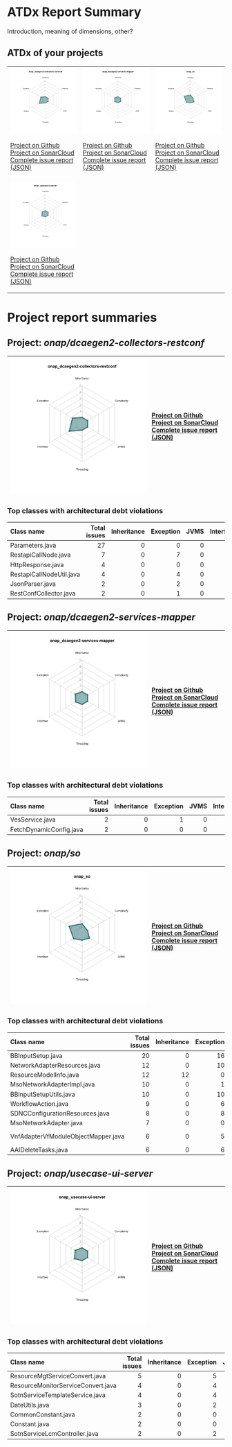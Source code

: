 
# ATDx Report Summary

Introduction, meaning of dimensions, other?

## ATDx of your projects
||||
|-|-|-|
|<img src="https://github.com/robertoverdecchia/ATDx_report_sandbox/blob/master/plots/onap_dcaegen2-collectors-restconf.jpg"/> <p style="text-align:left">[Project on Github](https://github.com/onap/dcaegen2-collectors-restconf) <br> [Project on SonarCloud ](https://sonarcloud.io/dashboard?id=onap_dcaegen2-collectors-restconf) <br> [Complete issue report (JSON)](https://github.com/robertoverdecchia/ATDx_report_sandbox/blob/master/jsons/onap_dcaegen2-collectors-restconf.json)</p>|<img src="https://github.com/robertoverdecchia/ATDx_report_sandbox/blob/master/plots/onap_dcaegen2-services-mapper.jpg"/> <p style="text-align:left">[Project on Github](https://github.com/onap/dcaegen2-services-mapper) <br> [Project on SonarCloud ](https://sonarcloud.io/dashboard?id=onap_dcaegen2-services-mapper) <br> [Complete issue report (JSON)](https://github.com/robertoverdecchia/ATDx_report_sandbox/blob/master/jsons/onap_dcaegen2-services-mapper.json)</p>|<img src="https://github.com/robertoverdecchia/ATDx_report_sandbox/blob/master/plots/onap_so.jpg"/> <p style="text-align:left">[Project on Github](https://github.com/onap/so) <br> [Project on SonarCloud ](https://sonarcloud.io/dashboard?id=onap_so) <br> [Complete issue report (JSON)](https://github.com/robertoverdecchia/ATDx_report_sandbox/blob/master/jsons/onap_so.json)</p>
 | |
|<img src="https://github.com/robertoverdecchia/ATDx_report_sandbox/blob/master/plots/onap_usecase-ui-server.jpg"/> <p style="text-align:left">[Project on Github](https://github.com/onap/usecase-ui-server) <br> [Project on SonarCloud ](https://sonarcloud.io/dashboard?id=onap_usecase-ui-server) <br> [Complete issue report (JSON)](https://github.com/robertoverdecchia/ATDx_report_sandbox/blob/master/jsons/onap_usecase-ui-server.json)</p>
# Project report summaries
## Project: _onap/dcaegen2-collectors-restconf_
|<img src="https://github.com/robertoverdecchia/ATDx_report_sandbox/blob/master/plots/onap_dcaegen2-collectors-restconf.jpg"/>|<p style="text-align:left">[Project on Github](https://github.com/onap/dcaegen2-collectors-restconf) <br> [Project on SonarCloud ](https://sonarcloud.io/dashboard?id=onap_dcaegen2-collectors-restconf) <br> [Complete issue report (JSON)](https://github.com/robertoverdecchia/ATDx_report_sandbox/blob/master/jsons/onap_dcaegen2-collectors-restconf.json)</p>
|-|-|
### Top classes with architectural debt violations
| Class name               |   Total issues |   Inheritance |   Exception |   JVMS |   Interface |   Threading |   Complexity | Fully qualified name                                        |
|:-------------------------|---------------:|--------------:|------------:|-------:|------------:|------------:|-------------:|:------------------------------------------------------------|
| Parameters.java          |             27 |             0 |           0 |      0 |          27 |           0 |            0 | src/main/java/org/onap/dcae/common/Parameters.java          |
| RestapiCallNode.java     |              7 |             0 |           7 |      0 |           0 |           0 |            0 | src/main/java/org/onap/dcae/common/RestapiCallNode.java     |
| HttpResponse.java        |              4 |             0 |           0 |      0 |           4 |           0 |            0 | src/main/java/org/onap/dcae/common/HttpResponse.java        |
| RestapiCallNodeUtil.java |              4 |             0 |           4 |      0 |           0 |           0 |            0 | src/main/java/org/onap/dcae/common/RestapiCallNodeUtil.java |
| JsonParser.java          |              2 |             0 |           2 |      0 |           0 |           0 |            0 | src/main/java/org/onap/dcae/common/JsonParser.java          |
| RestConfCollector.java   |              2 |             0 |           1 |      0 |           1 |           0 |            0 | src/main/java/org/onap/dcae/RestConfCollector.java          |

## Project: _onap/dcaegen2-services-mapper_
|<img src="https://github.com/robertoverdecchia/ATDx_report_sandbox/blob/master/plots/onap_dcaegen2-services-mapper.jpg"/>|<p style="text-align:left">[Project on Github](https://github.com/onap/dcaegen2-services-mapper) <br> [Project on SonarCloud ](https://sonarcloud.io/dashboard?id=onap_dcaegen2-services-mapper) <br> [Complete issue report (JSON)](https://github.com/robertoverdecchia/ATDx_report_sandbox/blob/master/jsons/onap_dcaegen2-services-mapper.json)</p>
|-|-|
### Top classes with architectural debt violations
| Class name              |   Total issues |   Inheritance |   Exception |   JVMS |   Interface |   Threading |   Complexity | Fully qualified name                                                                         |
|:------------------------|---------------:|--------------:|------------:|-------:|------------:|------------:|-------------:|:---------------------------------------------------------------------------------------------|
| VesService.java         |              2 |             0 |           1 |      0 |           0 |           1 |            0 | UniversalVesAdapter/src/main/java/org/onap/universalvesadapter/service/VesService.java       |
| FetchDynamicConfig.java |              2 |             0 |           0 |      0 |           2 |           0 |            0 | UniversalVesAdapter/src/main/java/org/onap/universalvesadapter/utils/FetchDynamicConfig.java |

## Project: _onap/so_
|<img src="https://github.com/robertoverdecchia/ATDx_report_sandbox/blob/master/plots/onap_so.jpg"/>|<p style="text-align:left">[Project on Github](https://github.com/onap/so) <br> [Project on SonarCloud ](https://sonarcloud.io/dashboard?id=onap_so) <br> [Complete issue report (JSON)](https://github.com/robertoverdecchia/ATDx_report_sandbox/blob/master/jsons/onap_so.json)</p>
|-|-|
### Top classes with architectural debt violations
| Class name                          |   Total issues |   Inheritance |   Exception |   JVMS |   Interface |   Threading |   Complexity | Fully qualified name                                                                                       |
|:------------------------------------|---------------:|--------------:|------------:|-------:|------------:|------------:|-------------:|:-----------------------------------------------------------------------------------------------------------|
| BBInputSetup.java                   |             20 |             0 |          16 |      0 |           4 |           0 |            0 | bpmn/MSOCommonBPMN/src/main/java/org/onap/so/bpmn/servicedecomposition/tasks/BBInputSetup.java             |
| NetworkAdapterResources.java        |             12 |             0 |          10 |      0 |           2 |           0 |            0 | bpmn/so-bpmn-tasks/src/main/java/org/onap/so/client/orchestration/NetworkAdapterResources.java             |
| ResourceModelInfo.java              |             12 |            12 |           0 |      0 |           0 |           0 |            0 | bpmn/so-bpmn-tasks/src/main/java/org/onap/so/client/oof/beans/ResourceModelInfo.java                       |
| MsoNetworkAdapterImpl.java          |             10 |             0 |           1 |      0 |           9 |           0 |            0 | adapters/mso-openstack-adapters/src/main/java/org/onap/so/adapters/network/MsoNetworkAdapterImpl.java      |
| BBInputSetupUtils.java              |             10 |             0 |          10 |      0 |           0 |           0 |            0 | bpmn/MSOCommonBPMN/src/main/java/org/onap/so/bpmn/servicedecomposition/tasks/BBInputSetupUtils.java        |
| WorkflowAction.java                 |              9 |             0 |           6 |      0 |           3 |           0 |            0 | bpmn/so-bpmn-tasks/src/main/java/org/onap/so/bpmn/infrastructure/workflow/tasks/WorkflowAction.java        |
| SDNCConfigurationResources.java     |              8 |             0 |           8 |      0 |           0 |           0 |            0 | bpmn/so-bpmn-tasks/src/main/java/org/onap/so/client/orchestration/SDNCConfigurationResources.java          |
| MsoNetworkAdapter.java              |              7 |             0 |           0 |      0 |           7 |           0 |            0 | adapters/mso-openstack-adapters/src/main/java/org/onap/so/adapters/network/MsoNetworkAdapter.java          |
| VnfAdapterVfModuleObjectMapper.java |              6 |             0 |           5 |      0 |           1 |           0 |            0 | bpmn/so-bpmn-tasks/src/main/java/org/onap/so/client/adapter/vnf/mapper/VnfAdapterVfModuleObjectMapper.java |
| AAIDeleteTasks.java                 |              6 |             0 |           6 |      0 |           0 |           0 |            0 | bpmn/so-bpmn-tasks/src/main/java/org/onap/so/bpmn/infrastructure/aai/tasks/AAIDeleteTasks.java             |

## Project: _onap/usecase-ui-server_
|<img src="https://github.com/robertoverdecchia/ATDx_report_sandbox/blob/master/plots/onap_usecase-ui-server.jpg"/>|<p style="text-align:left">[Project on Github](https://github.com/onap/usecase-ui-server) <br> [Project on SonarCloud ](https://sonarcloud.io/dashboard?id=onap_usecase-ui-server) <br> [Complete issue report (JSON)](https://github.com/robertoverdecchia/ATDx_report_sandbox/blob/master/jsons/onap_usecase-ui-server.json)</p>
|-|-|
### Top classes with architectural debt violations
| Class name                         |   Total issues |   Inheritance |   Exception |   JVMS |   Interface |   Threading |   Complexity | Fully qualified name                                                                                |
|:-----------------------------------|---------------:|--------------:|------------:|-------:|------------:|------------:|-------------:|:----------------------------------------------------------------------------------------------------|
| ResourceMgtServiceConvert.java     |              5 |             0 |           5 |      0 |           0 |           0 |            0 | server/src/main/java/org/onap/usecaseui/server/service/nsmf/impl/ResourceMgtServiceConvert.java     |
| ResourceMonitorServiceConvert.java |              4 |             0 |           4 |      0 |           0 |           0 |            0 | server/src/main/java/org/onap/usecaseui/server/service/nsmf/impl/ResourceMonitorServiceConvert.java |
| SotnServiceTemplateService.java    |              4 |             0 |           4 |      0 |           0 |           0 |            0 | server/src/main/java/org/onap/usecaseui/server/service/lcm/SotnServiceTemplateService.java          |
| DateUtils.java                     |              3 |             0 |           2 |      0 |           1 |           0 |            0 | server/src/main/java/org/onap/usecaseui/server/util/DateUtils.java                                  |
| CommonConstant.java                |              2 |             0 |           0 |      0 |           2 |           0 |            0 | server/src/main/java/org/onap/usecaseui/server/constant/CommonConstant.java                         |
| Constant.java                      |              2 |             0 |           0 |      0 |           2 |           0 |            0 | server/src/main/java/org/onap/usecaseui/server/constant/Constant.java                               |
| SotnServiceLcmController.java      |              2 |             0 |           2 |      0 |           0 |           0 |            0 | server/src/main/java/org/onap/usecaseui/server/controller/lcm/SotnServiceLcmController.java         |

